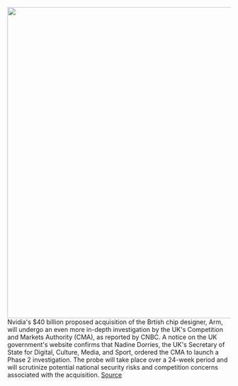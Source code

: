 <img src='https://cdn.vox-cdn.com/thumbor/B1JkWgddRsdJsIB8uyT-Xa5bkao=/0x0:2040x1360/1200x800/filters:focal(857x517:1183x843)/cdn.vox-cdn.com/uploads/chorus_image/image/70152005/acastro_180529_1777_nvidia_0001.0.0.jpg' width='700px' /><br/>
Nvidia's $40 billion proposed acquisition of the Brtish chip designer, Arm, will undergo an even more in-depth investigation by the UK's Competition and Markets Authority (CMA), as reported by CNBC. A notice on the UK government's website confirms that Nadine Dorries, the UK's Secretary of State for Digital, Culture, Media, and Sport, ordered the CMA to launch a Phase 2 investigation. The probe will take place over a 24-week period and will scrutinize potential national security risks and competition concerns associated with the acquisition.
<a href='https://www.theverge.com/2021/11/16/22785832/nvidias-arm-acquisition-scrutiny-uk-government'> Source <a/>